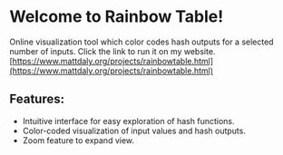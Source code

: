 # Welcome to Rainbow Table!

Online visualization tool which color codes hash outputs for a selected number of inputs. Click the link to run it on my website.
[https://www.mattdaly.org/projects/rainbowtable.html](https://www.mattdaly.org/projects/rainbowtable.html)

## Features:

- Intuitive interface for easy exploration of hash functions.
- Color-coded visualization of input values and hash outputs.
- Zoom feature to expand view.

